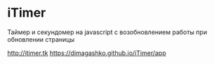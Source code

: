 # iTimer
Таймер и секундомер на javascript с возобновлением работы при обновлении страницы

http://itimer.tk
https://dimagashko.github.io/iTimer/app